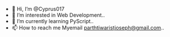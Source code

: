 - 👋 Hi, I’m @Cyprus017
- 👀 I’m interested in Web Development..
- 🌱 I’m currently learning PyScript..
- 📫 How to reach me Myemail parthtiwaristjoseph@gmail.com..

<!---
Cyprus017/Cyprus017 is a ✨ special ✨ repository because its `README.md` (this file) appears on your GitHub profile.
You can click the Preview link to take a look at your changes.
--->
